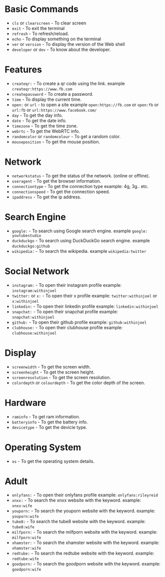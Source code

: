 # Basic Commands
* `cls` or `clearscreen` - To clear screen
* `exit` - To exit the terminal
* `refresh` - To refresh/reload.
* `echo` - To display something on the terminal
* `ver` or `version` - To display the version of the Web shell
* `developer` or `dev` - To know about the developer.

# Features
* `createqr:` - To create a qr code using the link. example `createqr:https://www.fb.com`
* `createpassword` - To create a password.
* `time` - To display the current time.
* `open:` or `url` - to open a site example `open:https://fb.com` or `open:fb` or `url:fb` or `url:https://www.facebook.com/`
* `day` - To get the day info.
* `date` - To get the date info.
* `timezone` - To get the time zone.
* `webrtc` - To get the WebRTC info.
* `randomcolor` or `randomcolour` - To get a random color.
* `mouseposition` - To get the mouse position.

# Network
* `networkstatus` - To get the status of the network. (online or offline).
* `useragent` - To get the browser information.
* `connectiontype` - To get the connection type example: 4g, 3g.. etc.
* `connectionspeed` - To get the connection speed.
* `ipaddress` - To get the ip address.

# Search Engine
* `google:` - To search using Google search engine. example `google: youtubestudio`
* `duckduckgo` - To search using DuckDuckGo search engine. example `duckduckgo:github`
* `wikipedia:` - To search the wikipedia. example `wikipedia:twitter`

# Social Network
* `instagram:` - To open their instagram profile example: `instagram:withinjoel`
* `twitter:` or `x:` - To open their x profile example: `twitter:withinjoel` or `x:withinjoel`
* `linkedin:` - To open their linkedin profile example: `linkedin:withinjoel`
* `snapchat:` - To open their snapchat profile example: `snapchat:withinjoel`
* `github:` - To open their github profile example: `github:withinjoel`
* `clubhouse:` - To open their clubhouse profile example: `clubhouse:withinjoel`

# Display
* `screenwidth` - To get the screen width.
* `screenheight` - To get the screen height.
* `screenresolution` - To get the screen resolution.
* `colordepth` or `colourdepth` - To get the color depth of the screen.

# Hardware
* `raminfo` - To get ram information.
* `batteryinfo` - To get the battery info.
* `devicetype` - To get the devicie type.

# Operating System
* `os` - To get the operating system details.

# Adult
* `onlyfans:` - To open their onlyfans profile example: `onlyfans:rileyreid`
* `xnxx:` - To search the xnxx website with the keyword. example: `xnxx:wife`
* `youporn:` - To search the youporn website with the keyword. example: `youporn:wife`
* `tube8:` - To search the tube8 website with the keyword. example: `tube8:wife`
* `milfporn:` - To search the milfporn website with the keyword. example: `milfporn:wife`
* `xhamster:` - To search the xhamster website with the keyword. example: `xhamster:wife`
* `redtube:` - To search the redtube website with the keyword. example: `redtube:wife`
* `goodporn:` - To search the goodporn website with the keyword. example: `goodporn:wife`